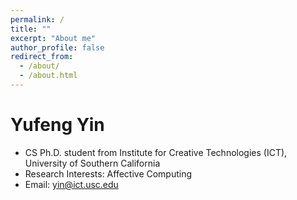```yaml
---
permalink: /
title: ""
excerpt: "About me"
author_profile: false
redirect_from: 
  - /about/
  - /about.html
---
```


Yufeng Yin
=========
* CS Ph.D. student from Institute for Creative Technologies (ICT), University of Southern California
* Research Interests: Affective Computing
* Email: [yin@ict.usc.edu](yin@ict.usc.edu)
